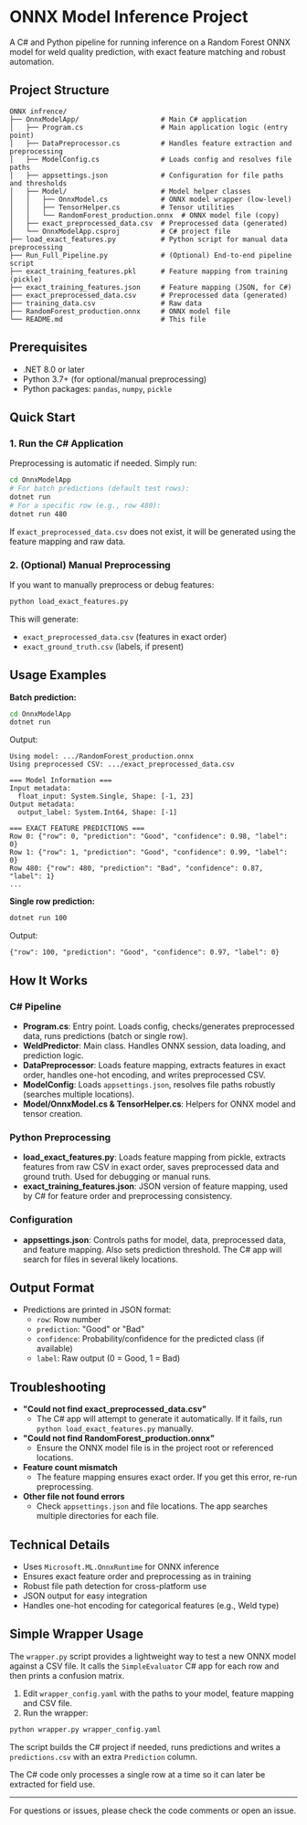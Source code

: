 # ONNX Model Inference Project

A C# and Python pipeline for running inference on a Random Forest ONNX model for weld quality prediction, with exact feature matching and robust automation.

## Project Structure

```
ONNX infrence/
├── OnnxModelApp/                    # Main C# application
│   ├── Program.cs                   # Main application logic (entry point)
│   ├── DataPreprocessor.cs          # Handles feature extraction and preprocessing
│   ├── ModelConfig.cs               # Loads config and resolves file paths
│   ├── appsettings.json             # Configuration for file paths and thresholds
│   ├── Model/                       # Model helper classes
│   │   ├── OnnxModel.cs             # ONNX model wrapper (low-level)
│   │   ├── TensorHelper.cs          # Tensor utilities
│   │   └── RandomForest_production.onnx  # ONNX model file (copy)
│   ├── exact_preprocessed_data.csv  # Preprocessed data (generated)
│   └── OnnxModelApp.csproj          # C# project file
├── load_exact_features.py           # Python script for manual data preprocessing
├── Run_Full_Pipeline.py             # (Optional) End-to-end pipeline script
├── exact_training_features.pkl      # Feature mapping from training (pickle)
├── exact_training_features.json     # Feature mapping (JSON, for C#)
├── exact_preprocessed_data.csv      # Preprocessed data (generated)
├── training_data.csv                # Raw data
├── RandomForest_production.onnx     # ONNX model file
└── README.md                        # This file
```

## Prerequisites

- .NET 8.0 or later
- Python 3.7+ (for optional/manual preprocessing)
- Python packages: `pandas`, `numpy`, `pickle`

## Quick Start

### 1. Run the C# Application

Preprocessing is automatic if needed. Simply run:

```bash
cd OnnxModelApp
# For batch predictions (default test rows):
dotnet run
# For a specific row (e.g., row 480):
dotnet run 480
```

If `exact_preprocessed_data.csv` does not exist, it will be generated using the feature mapping and raw data.

### 2. (Optional) Manual Preprocessing

If you want to manually preprocess or debug features:

```bash
python load_exact_features.py
```
This will generate:
- `exact_preprocessed_data.csv` (features in exact order)
- `exact_ground_truth.csv` (labels, if present)

## Usage Examples

**Batch prediction:**
```bash
cd OnnxModelApp
dotnet run
```
Output:
```
Using model: .../RandomForest_production.onnx
Using preprocessed CSV: .../exact_preprocessed_data.csv

=== Model Information ===
Input metadata:
  float_input: System.Single, Shape: [-1, 23]
Output metadata:
  output_label: System.Int64, Shape: [-1]

=== EXACT FEATURE PREDICTIONS ===
Row 0: {"row": 0, "prediction": "Good", "confidence": 0.98, "label": 0}
Row 1: {"row": 1, "prediction": "Good", "confidence": 0.99, "label": 0}
Row 480: {"row": 480, "prediction": "Bad", "confidence": 0.87, "label": 1}
...
```

**Single row prediction:**
```bash
dotnet run 100
```
Output:
```
{"row": 100, "prediction": "Good", "confidence": 0.97, "label": 0}
```

## How It Works

### C# Pipeline
- **Program.cs**: Entry point. Loads config, checks/generates preprocessed data, runs predictions (batch or single row).
- **WeldPredictor**: Main class. Handles ONNX session, data loading, and prediction logic.
- **DataPreprocessor**: Loads feature mapping, extracts features in exact order, handles one-hot encoding, and writes preprocessed CSV.
- **ModelConfig**: Loads `appsettings.json`, resolves file paths robustly (searches multiple locations).
- **Model/OnnxModel.cs & TensorHelper.cs**: Helpers for ONNX model and tensor creation.

### Python Preprocessing
- **load_exact_features.py**: Loads feature mapping from pickle, extracts features from raw CSV in exact order, saves preprocessed data and ground truth. Used for debugging or manual runs.
- **exact_training_features.json**: JSON version of feature mapping, used by C# for feature order and preprocessing consistency.

### Configuration
- **appsettings.json**: Controls paths for model, data, preprocessed data, and feature mapping. Also sets prediction threshold. The C# app will search for files in several likely locations.

## Output Format
- Predictions are printed in JSON format:
  - `row`: Row number
  - `prediction`: "Good" or "Bad"
  - `confidence`: Probability/confidence for the predicted class (if available)
  - `label`: Raw output (0 = Good, 1 = Bad)

## Troubleshooting

- **"Could not find exact_preprocessed_data.csv"**
  - The C# app will attempt to generate it automatically. If it fails, run `python load_exact_features.py` manually.
- **"Could not find RandomForest_production.onnx"**
  - Ensure the ONNX model file is in the project root or referenced locations.
- **Feature count mismatch**
  - The feature mapping ensures exact order. If you get this error, re-run preprocessing.
- **Other file not found errors**
  - Check `appsettings.json` and file locations. The app searches multiple directories for each file.

## Technical Details
- Uses `Microsoft.ML.OnnxRuntime` for ONNX inference
- Ensures exact feature order and preprocessing as in training
- Robust file path detection for cross-platform use
- JSON output for easy integration
- Handles one-hot encoding for categorical features (e.g., Weld type)

## Simple Wrapper Usage

The `wrapper.py` script provides a lightweight way to test a new ONNX model against a CSV file. It calls the `SimpleEvaluator` C# app for each row and then prints a confusion matrix.

1. Edit `wrapper_config.yaml` with the paths to your model, feature mapping and CSV file.
2. Run the wrapper:

```bash
python wrapper.py wrapper_config.yaml
```

The script builds the C# project if needed, runs predictions and writes a `predictions.csv` with an extra `Prediction` column.

The C# code only processes a single row at a time so it can later be extracted for field use.

---

For questions or issues, please check the code comments or open an issue. 